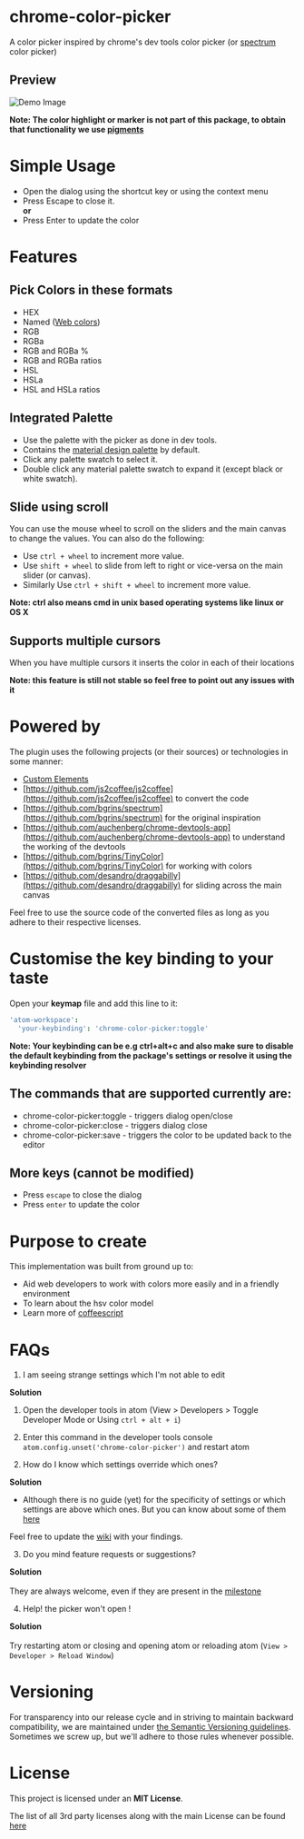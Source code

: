 # chrome-color-picker
A color picker inspired by chrome's dev tools color picker (or [spectrum](https://github.com/bgrins/spectrum) color picker)

## Preview
![Demo Image](https://raw.githubusercontent.com/puranjayjain/chrome-color-picker/master/demo.gif)

**Note: The color highlight or marker is not part of this package, to obtain that functionality we use [pigments](https://atom.io/packages/pigments)**

# Simple Usage
- Open the dialog using the shortcut key or using the context menu
- Press Escape to close it.
<br>**or**
- Press Enter to update the color

# Features
## Pick Colors in these formats
* HEX
* Named ([Web colors](https://en.wikipedia.org/wiki/Web_colors#X11_color_names))
* RGB
* RGBa
* RGB and RGBa %
* RGB and RGBa ratios
* HSL
* HSLa
* HSL and HSLa ratios

## Integrated Palette
- Use the palette with the picker as done in dev tools.
- Contains the [material design palette](https://www.google.com/design/spec/style/color.html) by default.
- Click any palette swatch to select it.
- Double click any material palette swatch to expand it (except black or white swatch).

## Slide using scroll
You can use the mouse wheel to scroll on the sliders and the main canvas to change the values.
You can also do the following:
- Use `ctrl + wheel` to increment more value.
- Use `shift + wheel` to slide from left to right or vice-versa on the main slider (or canvas).
- Similarly Use `ctrl + shift + wheel` to increment more value.

**Note: ctrl also means cmd in unix based operating systems like linux or OS X**

## Supports multiple cursors
When you have multiple cursors it inserts the color in each of their locations

**Note: this feature is still not stable so feel free to point out any issues with it**

# Powered by
The plugin uses the following projects (or their sources) or technologies in some manner:
- [Custom Elements](http://www.html5rocks.com/en/tutorials/webcomponents/customelements)
- [https://github.com/js2coffee/js2coffee](https://github.com/js2coffee/js2coffee) to convert the code
- [https://github.com/bgrins/spectrum](https://github.com/bgrins/spectrum) for the original inspiration
- [https://github.com/auchenberg/chrome-devtools-app](https://github.com/auchenberg/chrome-devtools-app) to understand the working of the devtools
- [https://github.com/bgrins/TinyColor](https://github.com/bgrins/TinyColor) for working with colors
- [https://github.com/desandro/draggabilly](https://github.com/desandro/draggabilly) for sliding across the main canvas

Feel free to use the source code of the converted files as long as you adhere to their respective licenses.

# Customise the key binding to your taste
Open your **keymap** file and add this line to it:
```CoffeeScript
'atom-workspace':
  'your-keybinding': 'chrome-color-picker:toggle'
```
**Note: Your keybinding can be e.g ctrl+alt+c and also make sure to disable the default keybinding from the package's settings or resolve it using the keybinding resolver**

## The commands that are supported currently are:
* chrome-color-picker:toggle - triggers dialog open/close
* chrome-color-picker:close  - triggers dialog close
* chrome-color-picker:save   - triggers the color to be updated back to the editor

## More keys (cannot be modified)
- Press `escape` to close the dialog
- Press `enter` to update the color

# Purpose to create
This implementation was built from ground up to:
- Aid web developers to work with colors more easily and in a friendly environment
- To learn about the hsv color model
- Learn more of [coffeescript](http://coffeescript.org)

# FAQs

1) I am seeing strange settings which I'm not able to edit

**Solution**
  1. Open the developer tools in atom (View > Developers > Toggle Developer Mode or Using `ctrl + alt + i`)

  2. Enter this command in the developer tools console `atom.config.unset('chrome-color-picker')` and restart atom

2) How do I know which settings override which ones?

**Solution**
  - Although there is no guide (yet) for the specificity of settings or which settings are above which ones.
But you can know about some of them [here](https://github.com/puranjayjain/chrome-color-picker/blob/master/lib/modules/core/Input.coffee#L163)

Feel free to update the [wiki](https://github.com/puranjayjain/chrome-color-picker/wiki/Setting's-specificity) with your findings.

3) Do you mind feature requests or suggestions?

**Solution**<br><br>
They are always welcome, even if they are present in the [milestone](https://github.com/puranjayjain/chrome-color-picker/milestones)

4) Help! the picker won't open !

**Solution**<br><br>
Try restarting atom or closing and opening atom or reloading atom (`View > Developer > Reload Window`)

# Versioning

For transparency into our release cycle and in striving to maintain backward compatibility, we are maintained under [the Semantic Versioning guidelines](http://semver.org/). Sometimes we screw up, but we'll adhere to those rules whenever possible.

# License

This project is licensed under an **MIT License**.

The list of all 3rd party licenses along with the main License can be found [here](https://github.com/puranjayjain/chrome-color-picker/blob/master/LICENSE.md)
